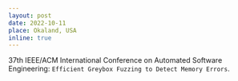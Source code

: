 ```yaml
---
layout: post
date: 2022-10-11
place: Okaland, USA
inline: true
---
```


37th IEEE/ACM International Conference on Automated Software Engineering: `Efficient Greybox Fuzzing to Detect Memory Errors`.